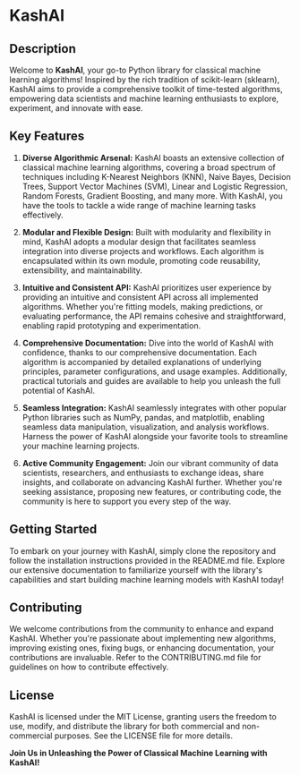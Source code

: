# KashAI

## Description
Welcome to **KashAI**, your go-to Python library for classical machine learning algorithms! Inspired by the rich tradition of scikit-learn (sklearn), KashAI aims to provide a comprehensive toolkit of time-tested algorithms, empowering data scientists and machine learning enthusiasts to explore, experiment, and innovate with ease.

## Key Features

1. **Diverse Algorithmic Arsenal:** KashAI boasts an extensive collection of classical machine learning algorithms, covering a broad spectrum of techniques including K-Nearest Neighbors (KNN), Naive Bayes, Decision Trees, Support Vector Machines (SVM), Linear and Logistic Regression, Random Forests, Gradient Boosting, and many more. With KashAI, you have the tools to tackle a wide range of machine learning tasks effectively.

2. **Modular and Flexible Design:** Built with modularity and flexibility in mind, KashAI adopts a modular design that facilitates seamless integration into diverse projects and workflows. Each algorithm is encapsulated within its own module, promoting code reusability, extensibility, and maintainability.

3. **Intuitive and Consistent API:** KashAI prioritizes user experience by providing an intuitive and consistent API across all implemented algorithms. Whether you're fitting models, making predictions, or evaluating performance, the API remains cohesive and straightforward, enabling rapid prototyping and experimentation.

4. **Comprehensive Documentation:** Dive into the world of KashAI with confidence, thanks to our comprehensive documentation. Each algorithm is accompanied by detailed explanations of underlying principles, parameter configurations, and usage examples. Additionally, practical tutorials and guides are available to help you unleash the full potential of KashAI.

5. **Seamless Integration:** KashAI seamlessly integrates with other popular Python libraries such as NumPy, pandas, and matplotlib, enabling seamless data manipulation, visualization, and analysis workflows. Harness the power of KashAI alongside your favorite tools to streamline your machine learning projects.

6. **Active Community Engagement:** Join our vibrant community of data scientists, researchers, and enthusiasts to exchange ideas, share insights, and collaborate on advancing KashAI further. Whether you're seeking assistance, proposing new features, or contributing code, the community is here to support you every step of the way.

## Getting Started
To embark on your journey with KashAI, simply clone the repository and follow the installation instructions provided in the README.md file. Explore our extensive documentation to familiarize yourself with the library's capabilities and start building machine learning models with KashAI today!

## Contributing
We welcome contributions from the community to enhance and expand KashAI. Whether you're passionate about implementing new algorithms, improving existing ones, fixing bugs, or enhancing documentation, your contributions are invaluable. Refer to the CONTRIBUTING.md file for guidelines on how to contribute effectively.

## License
KashAI is licensed under the MIT License, granting users the freedom to use, modify, and distribute the library for both commercial and non-commercial purposes. See the LICENSE file for more details.

**Join Us in Unleashing the Power of Classical Machine Learning with KashAI!**
